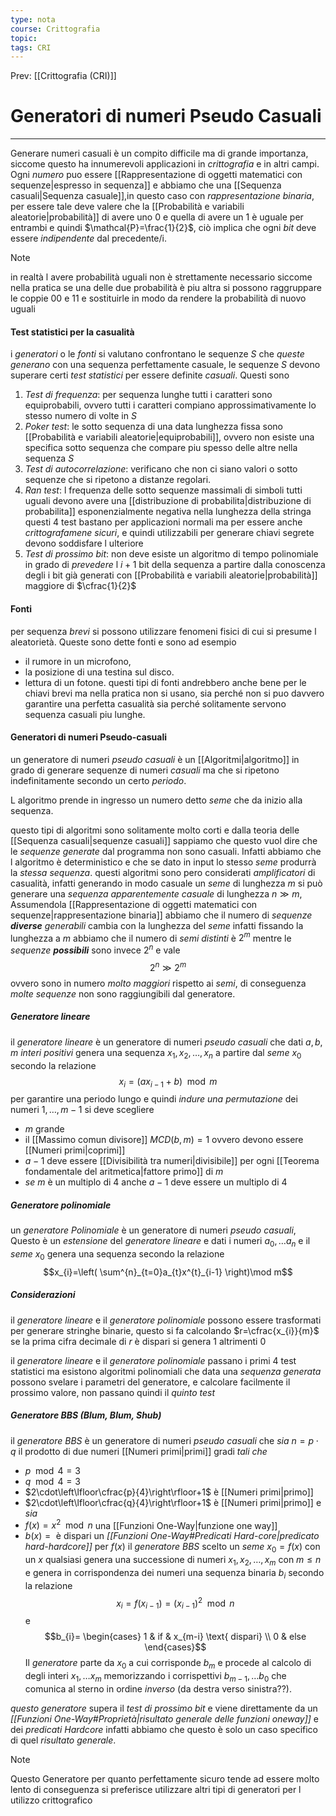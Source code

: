 ```yaml
---
type: nota
course: Crittografia
topic: 
tags: CRI
---
```


Prev: [[Crittografia (CRI)]]

# Generatori di numeri Pseudo Casuali
---
Generare numeri casuali è un compito difficile ma di grande importanza, siccome questo ha innumerevoli applicazioni in _crittografia_ e in altri campi. Ogni _numero_ puo essere [[Rappresentazione di oggetti matematici con sequenze|espresso in sequenza]] e abbiamo che una [[Sequenza casuali|Sequenza casuale]],in questo caso con _rappresentazione binaria_, per essere tale deve valere che la [[Probabilità e variabili aleatorie|probabilità]] di avere uno 0 e quella di avere un 1 è uguale per entrambi e quindi $\mathcal{P}=\frac{1}{2}$, ciò implica che ogni _bit_ deve essere _indipendente_ dal precedente/i.

> [!note]
> in realtà l avere probabilità uguali non è strettamente necessario siccome nella pratica se una delle due probabilità è piu altra si possono raggruppare le coppie $00$ e $11$ e sostituirle in modo da rendere la probabilità di nuovo uguali


#### Test statistici per la casualità
i _generatori_ o le _fonti_ si valutano confrontano le sequenze $S$ che _queste generano_ con una sequenza perfettamente casuale, le sequenze $S$ devono superare certi _test statistici_ per essere definite _casuali_. Questi sono
1. _Test di frequenza_: per sequenza lunghe tutti i caratteri sono equiprobabili, ovvero tutti i caratteri compiano approssimativamente lo stesso numero di volte in $S$
2. _Poker test_: le sotto sequenza di una data lunghezza fissa sono [[Probabilità e variabili aleatorie|equiprobabili]], ovvero non esiste una specifica sotto sequenza che compare piu spesso delle altre nella sequenza $S$
3. _Test di autocorrelazione_: verificano che non ci siano valori o sotto sequenze che si ripetono a distanze regolari. 
4. _Ran test_: l frequenza delle sotto sequenze massimali di simboli tutti uguali devono avere una [[distribuzione di probabilita|distribuzione di probabilita]] esponenzialmente negativa nella lunghezza della stringa 
questi 4 test bastano per applicazioni normali ma per essere anche _crittografamene sicuri_, e quindi utilizzabili per generare chiavi segrete devono soddisfare l ulteriore 
5. _Test di prossimo bit_:  non deve esiste un algoritmo  di tempo polinomiale in grado di _prevedere_ l $i +1$ bit della sequenza a partire dalla conoscenza degli i bit già generati con [[Probabilità e variabili aleatorie|probabilità]] maggiore di $\cfrac{1}{2}$


#### Fonti
per sequenza _brevi_ si possono utilizzare fenomeni fisici di cui si presume l aleatorietà. Queste sono dette fonti e sono ad esempio 
- il rumore in un microfono,
- la posizione di una testina sul disco.
- lettura di un fotone.
questi tipi di fonti andrebbero anche bene per le chiavi brevi ma nella pratica non si usano, sia perché non si puo davvero garantire una perfetta casualità sia perché solitamente servono sequenza casuali piu lunghe.


#### Generatori di numeri Pseudo-casuali
un generatore di numeri _pseudo casuali_ è un [[Algoritmi|algoritmo]] in grado di generare sequenze di numeri _casuali_ ma che si ripetono indefinitamente secondo un certo _periodo_. 

L algoritmo prende in ingresso un numero detto _seme_ che da inizio alla sequenza. 

questo tipi di algoritmi sono solitamente molto corti e dalla teoria delle [[Sequenza casuali|sequenze casuali]] sappiamo che questo vuol dire che le _sequenze generate_ dal programma non sono casuali. Infatti abbiamo che l algoritmo è deterministico e che se dato in input lo stesso _seme_ produrrà la _stessa sequenza_.
questi algoritmi sono pero considerati _amplificatori_ di casualità, infatti generando in modo casuale un _seme_ di lunghezza $m$ si può generare una _sequenza apparentemente casuale_ di lunghezza $n\gg m$, 
Assumendola [[Rappresentazione di oggetti matematici con sequenze|rappresentazione binaria]] abbiamo che il numero di _sequenze **diverse** generabili_ cambia con la lunghezza del _seme_ infatti fissando la lunghezza a $m$ abbiamo che il numero di _semi distinti_ è $2^{m}$ mentre le _sequenze **possibili**_ sono invece  $2^{n}$  e vale $$2^{n}\gg 2^{m}$$ovvero sono in numero _molto maggiori_ rispetto ai _semi_, di conseguenza _molte sequenze_ non sono raggiungibili dal generatore.


##### Generatore lineare
il _generatore lineare_ è un generatore di numeri _pseudo casuali_ che dati $a,b,m$ _interi positivi_ genera una sequenza $x_{1},x_{2},\dots,x_{n}$ a partire dal _seme_ $x_{0}$ secondo la relazione $$x_i = (ax_{i-1} + b)\mod m$$
per garantire una periodo lungo e quindi _indure una permutazione_ dei numeri $1,\dots,m-1$ si deve scegliere 
- $m$ grande
- il [[Massimo comun divisore]] $MCD(b,m)=1$ ovvero devono essere [[Numeri primi|coprimi]] 
- $a-1$ deve essere [[Divisibilità tra numeri|divisibile]] per ogni [[Teorema fondamentale del aritmetica|fattore primo]] di $m$ 
- _se_ $m$ è un multiplo di $4$ anche $a-1$ deve essere un multiplo di $4$ 


##### Generatore polinomiale
un _generatore Polinomiale_ è un generatore di numeri _pseudo casuali_, Questo è un _estensione_ del _generatore lineare_ e dati i numeri $a_{0},\dots a_{n}$ e il _seme_ $x_{0}$  genera una sequenza secondo la relazione  
$$x_{i}=\left( \sum^{n}_{t=0}a_{t}x^{t}_{i-1} \right)\mod m$$


##### Considerazioni
il _generatore lineare_ e il _generatore polinomiale_ possono essere trasformati per generare stringhe binarie, questo si fa calcolando $r=\cfrac{x_{i}}{m}$ se la prima cifra decimale di $r$ è dispari si genera 1 altrimenti 0

il _generatore lineare_ e il _generatore polinomiale_ passano i primi 4 test statistici ma esistono algoritmi polinomiali che data una _sequenza generata_ possono svelare i parametri del generatore, e calcolare facilmente il prossimo valore, non passano quindi il _quinto test_  



##### Generatore BBS  (Blum, Blum, Shub)
il _generatore BBS_ è un generatore di numeri _pseudo casuali_ che 
_sia_ $n =p \cdot q$ il prodotto di due numeri [[Numeri primi|primi]] gradi _tali che_   
- $p \mod 4 =3$  
- $q \mod 4=3$ 
- $2\cdot\left\lfloor\cfrac{p}{4}\right\rfloor+1$ è [[Numeri primi|primo]]
- $2\cdot\left\lfloor\cfrac{q}{4}\right\rfloor+1$ è [[Numeri primi|primo]]
e _sia_
- $f(x)=x^{2}\mod n$  una [[Funzioni One-Way|funzione one way]]  
-  $b(x)= \text{ è dispari}$ un _[[Funzioni One-Way#Predicati Hard-core|predicato hard-hardcore]]_  per $f(x)$
il _generatore BBS_ scelto un _seme_ $x_0= f(x)$ con un $x$  qualsiasi genera una successione di numeri $x_{1},x_{2},\dots,x_{m}$ con $m \leq n$  e genera in corrispondenza dei numeri una sequenza binaria $b_{i}$ secondo la relazione
$$x_{i}=f(x_{i-1})=(x_{i-1})^{2}\mod n$$
e 
$$b_{i}= \begin{cases}
1  &  if & x_{m-i} \text{ dispari} \\
0  & else
\end{cases}$$
Il _generatore_ parte da $x_{0}$ a cui corrisponde $b_{m}$ e procede al calcolo di degli interi $x_{1},\dots x_{m}$ memorizzando i corrispettivi $b_{m-1},\dots b_{0}$ che comunica al sterno in ordine _inverso_ (da destra verso sinistra??).


_questo generatore_  supera il _test di prossimo bit_ e viene direttamente da un  _[[Funzioni One-Way#Proprietà|risultato generale delle funzioni oneway]]_ e dei _predicati Hardcore_ infatti abbiamo che questo è solo un caso specifico di quel _risultato generale_.

> [!note]
> Questo Generatore per quanto perfettamente sicuro tende ad essere molto lento di conseguenza si preferisce utilizzare altri tipi di generatori per l utilizzo crittografico



